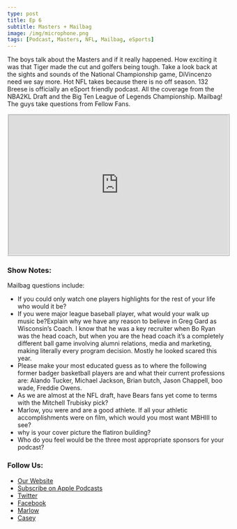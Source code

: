 ```yaml
---
type: post
title: Ep 6
subtitle: Masters + Mailbag
image: /img/microphone.png
tags: [Podcast, Masters, NFL, Mailbag, eSports]
---
```



The boys talk about the Masters and if it really happened.  How exciting it was that Tiger made the cut and golfers being tough.  Take a look back at the sights and sounds of the National Championship game, DiVincenzo need we say more.  Hot NFL takes because there is no off season.  132 Breese is officially an eSport friendly podcast.  All the coverage from the  NBA2KL Draft and the Big Ten League of Legends Championship.  Mailbag! The guys take questions from Fellow Fans.


<iframe src="https://cast.rocks/player/11602/EP-6--Masters---eSports-Mailbag.mp3?episodeTitle=EP%206%3A%20Masters%20%2B%20Mailbag&podcastTitle=132%20Breese%20Podcast&episodeDate=April%209th%2C%202018&imageURL=https%3A%2F%2Fcast.rocks%2Fhosting%2F11602%2Ffeeds%2F6RG37.jpg&itunesLink=https%3A%2F%2Fitunes.apple.com%2Fus%2Fpodcast%2F132-breese-podcast%2Fid1353274149%3Fmt%3D2" style="border: ridge; min-height: 265px; max-height: 320px; max-width: 558px; min-width: 270px; width: 100%; height: 100%;" scrollbars="no"></iframe>




### Show Notes:

Mailbag questions include:

- If you could only watch one players highlights for the rest of your life who would it be? 
- If you were major league baseball player, what would your walk up music be?Explain why we have any reason to believe in Greg Gard as Wisconsin’s Coach. I know that he was a key recruiter when Bo Ryan was the head coach, but when you are the head coach it’s a completely different ball game involving alumni relations, media and marketing, making literally every program decision. Mostly he looked scared this year.
- Please make your most educated guess as to where the following former badger basketball players are and what their current professions are: Alando Tucker, Michael Jackson, Brian butch, Jason Chappell, boo wade, Freddie Owens. 
- As we are almost at the NFL draft, have Bears fans yet come to terms with the Mitchell Trubisky pick?
- Marlow, you were and are a good athlete. If all your athletic accomplishments were on film, which would you most want MBHIII to see?
- why is your cover picture the flatiron building?
- Who do you feel would be the three most appropriate sponsors for your podcast?

### Follow Us:

- [Our Website](132breese.com)
- [Subscribe on Apple Podcasts](https://itunes.apple.com/us/podcast/132-breese-podcast/id1353274149?mt=2)
- [Twitter](https://twitter.com/132breese/)
- [Facebook](https://www.facebook.com/132breese/)
- [Marlow](https://twitter.com/marlowjr/)
- [Casey](https://twitter.com/profbadgerfan/)
